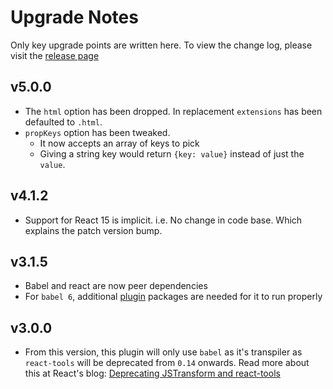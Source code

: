 # Upgrade Notes

Only key upgrade points are written here. To view the change log, please visit the [release page](https://github.com/yeojz/metalsmith-react-templates/releases)

## v5.0.0
 - The `html` option has been dropped. In replacement `extensions` has been defaulted to `.html`.
 - `propKeys` option has been tweaked.
   - It now accepts an array of keys to pick
   - Giving a string key would return `{key: value}` instead of just the `value`.

## v4.1.2
 - Support for React 15 is implicit. i.e. No change in code base. Which explains the patch version bump.

## v3.1.5
 - Babel and react are now peer dependencies
 - For `babel 6`, additional [plugin](https://babeljs.io/docs/plugins) packages are needed for it to run properly

## v3.0.0
 - From this version, this plugin will only use `babel` as it's transpiler as `react-tools` will be deprecated from `0.14` onwards. Read more about this at React's blog: [Deprecating JSTransform and react-tools](https://facebook.github.io/react/blog/2015/06/12/deprecating-jstransform-and-react-tools.html)
